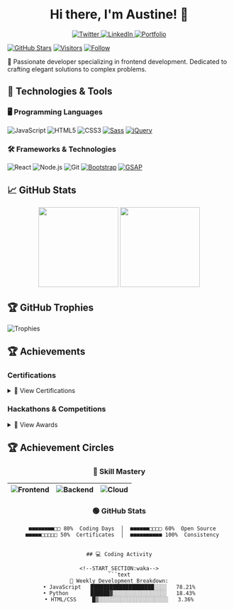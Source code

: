 <h1 align="center">Hi there, I'm Austine! 👋</h1>
<p align="center">
  <a href="https://x.com/WattsTen" target="_blank">
    <img src="https://img.shields.io/badge/X-000000?style=for-the-badge&logo=twitter&logoColor=white" alt="Twitter" />
  </a>
  <a href="https://www.linkedin.com/in/austine-chisutia-070652332/" target="_blank">
    <img src="https://img.shields.io/badge/LinkedIn-0077B5?style=for-the-badge&logo=linkedin&logoColor=white" alt="LinkedIn" />
  </a>
  <a href="https://https://github.com/austinechisutia/myPortolio3" target="_blank">
    <img src="https://img.shields.io/badge/Portfolio-FF5722?style=for-the-badge&logo=Firefox&logoColor=white" alt="Portfolio" />
  </a>
</p>

[![GitHub Stars](https://img.shields.io/github/stars/austinechisutia?label=Profile%20Stars&style=social)](https://github.com/austinechisutia)
[![Visitors](https://komarev.com/ghpvc/?username=austinechisutia&label=Profile%20Views&color=0e75b6&style=flat)](https://github.com/austinechisutia)
[![Follow](https://img.shields.io/github/followers/austinechisutia?label=Follow&style=social)](https://github.com/austinechisutia)

🚀 Passionate developer specializing in frontend development. Dedicated to crafting elegant solutions to complex problems.

## 🔧 Technologies & Tools

### 🖥️ Programming Languages
![JavaScript](https://img.shields.io/badge/-JavaScript-F7DF1E?style=flat-square&logo=javascript&logoColor=black)
![HTML5](https://img.shields.io/badge/-HTML5-E34F26?style=flat-square&logo=html5&logoColor=white)
![CSS3](https://img.shields.io/badge/-CSS3-1572B6?style=flat-square&logo=css3&logoColor=white)
[![Sass](https://img.shields.io/badge/Sass-CC6699?style=for-the-badge&logo=sass&logoColor=white)](https://sass-lang.com/)
[![jQuery](https://img.shields.io/badge/jQuery-0769AD?style=for-the-badge&logo=jquery&logoColor=white)](https://jquery.com/)


### 🛠️ Frameworks & Technologies
![React](https://img.shields.io/badge/-React-61DAFB?style=flat-square&logo=react&logoColor=black)
![Node.js](https://img.shields.io/badge/-Node.js-339933?style=flat-square&logo=node.js&logoColor=white)
![Git](https://img.shields.io/badge/-Git-F05032?style=flat-square&logo=git&logoColor=white)
[![Bootstrap](https://img.shields.io/badge/Bootstrap-7952B3?style=for-the-badge&logo=bootstrap&logoColor=white)](https://getbootstrap.com/)
[![GSAP](https://img.shields.io/badge/GSAP-00C04B?style=for-the-badge&logo=greensock&logoColor=white)](https://greensock.com/gsap/)

## 📈 GitHub Stats

<div align="center">
  <img height="180em" src="https://github-readme-stats.vercel.app/api?username=austinechisutia&show_icons=true&theme=radical&include_all_commits=true&count_private=true&hide=prs,issues&rank_icon=github&custom_title=Austine's%20GitHub%20Stats"/>
  <img height="180em" src="https://github-readme-stats.vercel.app/api/top-langs/?username=austinechisutia&layout=compact&langs_count=8&theme=radical&hide=procfile&card_width=300"/>
</div>



<!-- Snake eating contribution graph -->


## 🏆 GitHub Trophies

![Trophies](https://github-profile-trophy.vercel.app/?username=austinechisutia&theme=radical&no-frame=true&row=3&column=3&rank=A,B,C)



## 🏆 Achievements



### Certifications
<details>
<summary>📜 View Certifications</summary>
  
- **Google IT Support Professional Certificate** (2023)  
- **FreeCodeCamp Front End Certification** (2022)  
</details>

### Hackathons & Competitions
<details>
<summary>🏅 View Awards</summary>
  
- **1st Place** - Local Hack Day (2023)  
- **Top 10** - National Coding Challenge (2022)  
- **Best UI Award** - University Hackathon (2021)  
</details>

## 🏆 Achievement Circles

<div align="center">

### 🔵 Skill Mastery
| ![Frontend](https://img.shields.io/badge/Frontend-85%25-61DAFB?style=flat-square&logo=react&logoColor=white) | ![Backend](https://img.shields.io/badge/Backend-7%25-339933?style=flat-square&logo=node.js&logoColor=white) | ![Cloud](https://img.shields.io/badge/Cloud-5%25-FF9900?style=flat-square&logo=aws&logoColor=white) |
|:---:|:---:|:---:|

### 🟢 GitHub Stats
```text
  ■■■■■■■■□□ 80%  Coding Days  │  ■■■■■■□□□□ 60%  Open Source
  ■■■■■□□□□□ 50%  Certificates  │  ■■■■■■■■■■ 100%  Consistency


## 💻 Coding Activity

<!--START_SECTION:waka-->
```text
🚀 Weekly Development Breakdown:
• JavaScript   ████████████████████░░░░   78.21%
• Python       ██████▓░░░░░░░░░░░░░░░░░   18.43%
• HTML/CSS     █▒░░░░░░░░░░░░░░░░░░░░░░   3.36%
